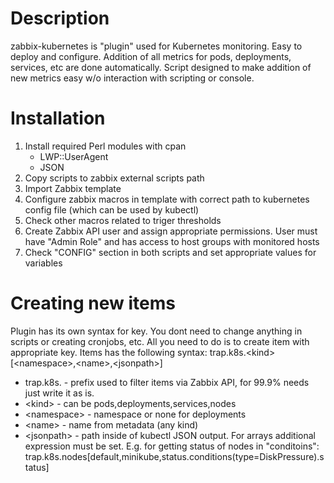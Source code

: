 # Description
zabbix-kubernetes is "plugin" used for Kubernetes monitoring. Easy to deploy and configure. Addition of all metrics for pods, deployments, services, etc are done automatically. Script designed to make addition of new metrics easy w/o interaction with scripting or console.
# Installation
1. Install required Perl modules with cpan
    * LWP::UserAgent
    * JSON
1. Copy scripts to zabbix external scripts path
1. Import Zabbix template
1. Configure zabbix macros in template with correct path to kubernetes config file (which can be used by kubectl)
1. Check other macros related to triger thresholds
1. Create Zabbix API user and assign appropriate permissions. User must have "Admin Role" and has access to host groups with monitored hosts
1. Check "CONFIG" section in both scripts and set appropriate values for variables

# Creating new items
Plugin has its own syntax for key. You dont need to change anything in scripts or creating cronjobs, etc. All you need to do is to create item with appropriate key. Items has the following syntax:
trap.k8s.\<kind\>[\<namespace\>,\<name\>,\<jsonpath\>]
* trap.k8s. - prefix used to filter items via Zabbix API, for 99.9% needs just write it as is.
* \<kind\> - can be pods,deployments,services,nodes
* \<namespace\> - namespace or none for deployments
* \<name\> - name from metadata (any kind)
* \<jsonpath\> - path inside of kubectl JSON output. For arrays additional expression must be set. E.g. for getting status of nodes in "conditoins": 
trap.k8s.nodes[default,minikube,status.conditions(type=DiskPressure).status]
